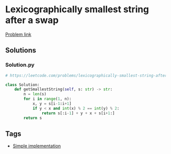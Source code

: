 # Lexicographically smallest string after a swap

[Problem link](https://leetcode.com/problems/lexicographically-smallest-string-after-a-swap/)

## Solutions


### Solution.py
```py
# https://leetcode.com/problems/lexicographically-smallest-string-after-a-swap/

class Solution:
    def getSmallestString(self, s: str) -> str:
        n = len(s)
        for i in range(1, n):
            x, y = s[i-1:i+1]
            if y < x and int(x) % 2 == int(y) % 2:
                return s[:i-1] + y + x + s[i+1:]
        return s
```
## Tags

* [Simple implementation](/README.md#Simple_implementation)
